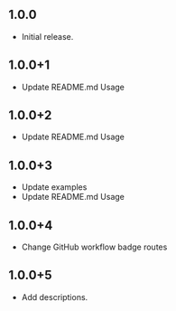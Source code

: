 ## 1.0.0

* Initial release.

## 1.0.0+1

* Update README.md Usage

## 1.0.0+2

* Update README.md Usage

## 1.0.0+3

* Update examples
* Update README.md Usage

## 1.0.0+4

- Change GitHub workflow badge routes

## 1.0.0+5

- Add descriptions.